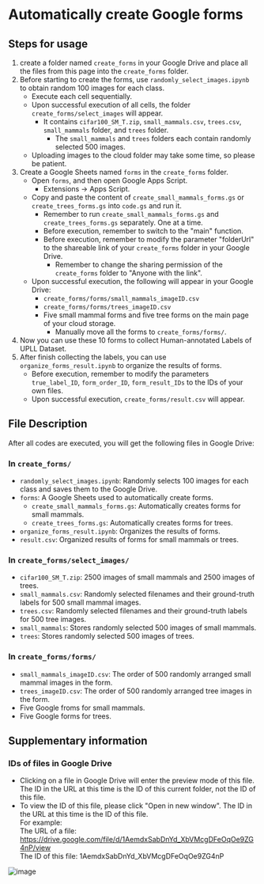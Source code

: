 # Automatically create Google forms
## Steps for usage
1. create a folder named `create_forms` in your Google Drive and place all the files from this page into the `create_forms` folder.
2. Before starting to create the forms, use `randomly_select_images.ipynb` to obtain random 100 images for each class.
   * Execute each cell sequentially.
   * Upon successful execution of all cells, the folder `create_forms/select_images` will appear.
      * It contains `cifar100_SM_T.zip`, `small_mammals.csv`, `trees.csv`, `small_mammals` folder, and `trees` folder.
         * The `small_mammals` and `trees` folders each contain randomly selected 500 images.
   * Uploading images to the cloud folder may take some time, so please be patient.
3. Create a Google Sheets named `forms` in the `create_forms` folder.
   * Open `forms`, and then open Google Apps Script.
      * Extensions -> Apps Script.
   * Copy and paste the content of `create_small_mammals_forms.gs` or `create_trees_forms.gs` into `code.gs` and run it.
      * Remember to run `create_small_mammals_forms.gs` and `create_trees_forms.gs` separately. One at a time.
      * Before execution, remember to switch to the "main" function.
      * Before execution, remember to modify the parameter "folderUrl" to the shareable link of your `create_forms` folder in your Google Drive.
         * Remember to change the sharing permission of the `create_forms` folder to "Anyone with the link".
   * Upon successful execution, the following will appear in your Google Drive:
      * `create_forms/forms/small_mammals_imageID.csv`
      * `create_forms/forms/trees_imageID.csv`
      * Five small mammal forms and five tree forms on the main page of your cloud storage.
         * Manually move all the forms to `create_forms/forms/`.
4. Now you can use these 10 forms to collect Human-annotated Labels of UPLL Dataset.
5. After finish collecting the labels, you can use `organize_forms_result.ipynb` to organize the results of forms.
   * Before execution, remember to modify the parameters `true_label_ID`, `form_order_ID`, `form_result_IDs` to the IDs of your own files.
   * Upon successful execution, `create_forms/result.csv` will appear.

## File Description
After all codes are executed, you will get the following files in Google Drive:

### In `create_forms/`
* `randomly_select_images.ipynb`: Randomly selects 100 images for each class and saves them to the Google Drive.
* `forms`: A Google Sheets used to automatically create forms.
   * `create_small_mammals_forms.gs`: Automatically creates forms for small mammals.
   * `create_trees_forms.gs`: Automatically creates forms for trees.
* `organize_forms_result.ipynb`: Organizes the results of forms.
* `result.csv`: Organized  results of forms for small mammals or trees.

### In `create_forms/select_images/`
* `cifar100_SM_T.zip`: 2500 images of small mammals and 2500 images of trees.
* `small_mammals.csv`: Randomly selected filenames and their ground-truth labels for 500 small mammal images.
* `trees.csv`: Randomly selected filenames and their ground-truth labels for 500 tree images.
* `small_mammals`: Stores randomly selected 500 images of small mammals.
* `trees`: Stores randomly selected 500 images of trees.

### In `create_forms/forms/`
* `small_mammals_imageID.csv`: The order of 500 randomly arranged small mammal images in the form.
* `trees_imageID.csv`: The order of 500 randomly arranged tree images in the form.
* Five Google froms for small mammals.
* Five Google forms for trees.

## Supplementary information
### IDs of files in Google Drive
* Clicking on a file in Google Drive will enter the preview mode of this file. The ID in the URL at this time is the ID of this current folder, not the ID of this file.
* To view the ID of this file, please click "Open in new window". The ID in the URL at this time is the ID of this file.<br>
  For example: <br>
  The URL of a file: https://drive.google.com/file/d/1AemdxSabDnYd_XbVMcgDFeOqOe9ZG4nP/view <br>
  The ID of this file: 1AemdxSabDnYd_XbVMcgDFeOqOe9ZG4nP

![image](https://github.com/alicejimmy/CLIG-FAPT-FATEL/assets/71706978/7940e5bc-30e9-4cb4-9727-9a655f973e72)
